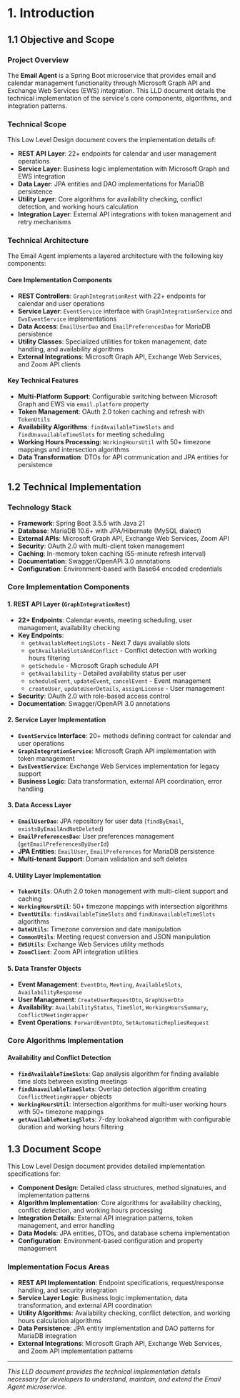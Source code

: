 # 1. Introduction

## 1.1 Objective and Scope

### Project Overview

The **Email Agent** is a Spring Boot microservice that provides email and calendar management functionality through Microsoft Graph API and Exchange Web Services (EWS) integration. This LLD document details the technical implementation of the service's core components, algorithms, and integration patterns.

### Technical Scope

This Low Level Design document covers the implementation details of:

- **REST API Layer**: 22+ endpoints for calendar and user management operations
- **Service Layer**: Business logic implementation with Microsoft Graph and EWS integration
- **Data Layer**: JPA entities and DAO implementations for MariaDB persistence
- **Utility Layer**: Core algorithms for availability checking, conflict detection, and working hours calculation
- **Integration Layer**: External API integrations with token management and retry mechanisms

### Technical Architecture

The Email Agent implements a layered architecture with the following key components:

#### Core Implementation Components
- **REST Controllers**: `GraphIntegrationRest` with 22+ endpoints for calendar and user operations
- **Service Layer**: `EventService` interface with `GraphIntegrationService` and `EwsEventService` implementations
- **Data Access**: `EmailUserDao` and `EmailPreferencesDao` for MariaDB persistence
- **Utility Classes**: Specialized utilities for token management, date handling, and availability algorithms
- **External Integrations**: Microsoft Graph API, Exchange Web Services, and Zoom API clients

#### Key Technical Features
- **Multi-Platform Support**: Configurable switching between Microsoft Graph and EWS via `email.platform` property
- **Token Management**: OAuth 2.0 token caching and refresh with `TokenUtils`
- **Availability Algorithms**: `findAvailableTimeSlots` and `findUnavailableTimeSlots` for meeting scheduling
- **Working Hours Processing**: `WorkingHoursUtil` with 50+ timezone mappings and intersection algorithms
- **Data Transformation**: DTOs for API communication and JPA entities for persistence

## 1.2 Technical Implementation

### Technology Stack
- **Framework**: Spring Boot 3.5.5 with Java 21
- **Database**: MariaDB 10.6+ with JPA/Hibernate (MySQL dialect)
- **External APIs**: Microsoft Graph API, Exchange Web Services, Zoom API
- **Security**: OAuth 2.0 with multi-client token management
- **Caching**: In-memory token caching (55-minute refresh interval)
- **Documentation**: Swagger/OpenAPI 3.0 annotations
- **Configuration**: Environment-based with Base64 encoded credentials

### Core Implementation Components

#### 1. REST API Layer (`GraphIntegrationRest`)
- **22+ Endpoints**: Calendar events, meeting scheduling, user management, availability checking
- **Key Endpoints**: 
  - `getAvailableMeetingSlots` - Next 7 days available slots
  - `getAvailableSlotsAndConflict` - Conflict detection with working hours filtering
  - `getSchedule` - Microsoft Graph schedule API
  - `getAvailability` - Detailed availability status per user
  - `scheduleEvent`, `updateEvent`, `cancelEvent` - Event management
  - `createUser`, `updateUserDetails`, `assignLicense` - User management
- **Security**: OAuth 2.0 with role-based access control
- **Documentation**: Swagger/OpenAPI 3.0 annotations

#### 2. Service Layer Implementation
- **`EventService` Interface**: 20+ methods defining contract for calendar and user operations
- **`GraphIntegrationService`**: Microsoft Graph API implementation with token management
- **`EwsEventService`**: Exchange Web Services implementation for legacy support
- **Business Logic**: Data transformation, external API coordination, error handling

#### 3. Data Access Layer
- **`EmailUserDao`**: JPA repository for user data (`findByEmail`, `existsByEmailAndNotDeleted`)
- **`EmailPreferencesDao`**: User preferences management (`getEmailPreferencesByUserId`)
- **JPA Entities**: `EmailUser`, `EmailPreferences` for MariaDB persistence
- **Multi-tenant Support**: Domain validation and soft deletes

#### 4. Utility Layer Implementation
- **`TokenUtils`**: OAuth 2.0 token management with multi-client support and caching
- **`WorkingHoursUtil`**: 50+ timezone mappings with intersection algorithms
- **`EventUtils`**: `findAvailableTimeSlots` and `findUnavailableTimeSlots` algorithms
- **`DateUtils`**: Timezone conversion and date manipulation
- **`CommonUtils`**: Meeting request conversion and JSON manipulation
- **`EWSUtils`**: Exchange Web Services utility methods
- **`ZoomClient`**: Zoom API integration utilities

#### 5. Data Transfer Objects
- **Event Management**: `EventDto`, `Meeting`, `AvailableSlots`, `AvailabilityResponse`
- **User Management**: `CreateUserRequestDto`, `GraphUserDto`
- **Availability**: `AvailabilityStatus`, `TimeSlot`, `WorkingHoursSummary`, `ConflictMeetingWrapper`
- **Event Operations**: `ForwardEventDto`, `SetAutomaticRepliesRequest`

### Core Algorithms Implementation

#### Availability and Conflict Detection
- **`findAvailableTimeSlots`**: Gap analysis algorithm for finding available time slots between existing meetings
- **`findUnavailableTimeSlots`**: Overlap detection algorithm creating `ConflictMeetingWrapper` objects
- **`WorkingHoursUtil`**: Intersection algorithms for multi-user working hours with 50+ timezone mappings
- **`getAvailableMeetingSlots`**: 7-day lookahead algorithm with configurable duration and working hours filtering

## 1.3 Document Scope

This Low Level Design document provides detailed implementation specifications for:

- **Component Design**: Detailed class structures, method signatures, and implementation patterns
- **Algorithm Implementation**: Core algorithms for availability checking, conflict detection, and working hours processing
- **Integration Details**: External API integration patterns, token management, and error handling
- **Data Models**: JPA entities, DTOs, and database schema implementation
- **Configuration**: Environment-based configuration and property management

### Implementation Focus Areas

- **REST API Implementation**: Endpoint specifications, request/response handling, and security integration
- **Service Layer Logic**: Business logic implementation, data transformation, and external API coordination
- **Utility Algorithms**: Availability checking, conflict detection, and working hours calculation algorithms
- **Data Persistence**: JPA entity implementation and DAO patterns for MariaDB integration
- **External Integrations**: Microsoft Graph API, Exchange Web Services, and Zoom API implementation patterns

---

*This LLD document provides the technical implementation details necessary for developers to understand, maintain, and extend the Email Agent microservice.*
